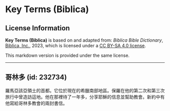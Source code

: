 # Key Terms (Biblica)

## License Information

**Key Terms (Biblica)** is based on and adapted from: _Biblica Bible Dictionary_, [Biblica, Inc.](https://www.biblica.com/), 2023, which is licensed under a [CC BY-SA 4.0 license](https://creativecommons.org/licenses/by-sa/4.0/legalcode.en).

This markdown version is provided under the same license.



--------------------------------

## 哥林多 (id: 232734)

羅馬亞該亞領土的首都。它位於現在的希臘南部地區。保羅在他的第二次和第三次旅行中曾造訪這地。他在那裡待了一年多，分享耶穌的信息並幫助教會。新約中有他寫給哥林多教會的兩封書信。


